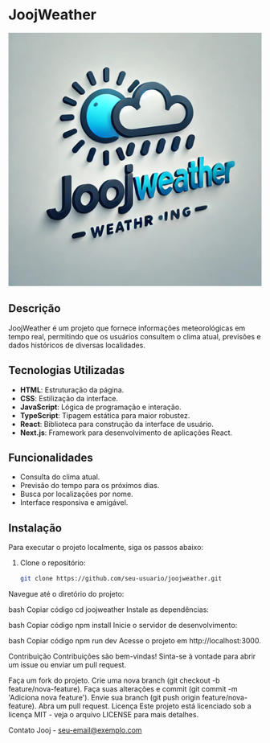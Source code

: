 # JoojWeather

![Logo do JoojWeather](public/images/LOGO.png)
## Descrição

JoojWeather é um projeto que fornece informações meteorológicas em tempo real, permitindo que os usuários consultem o clima atual, previsões e dados históricos de diversas localidades.

## Tecnologias Utilizadas

- **HTML**: Estruturação da página.
- **CSS**: Estilização da interface.
- **JavaScript**: Lógica de programação e interação.
- **TypeScript**: Tipagem estática para maior robustez.
- **React**: Biblioteca para construção da interface de usuário.
- **Next.js**: Framework para desenvolvimento de aplicações React.

## Funcionalidades

- Consulta do clima atual.
- Previsão do tempo para os próximos dias.
- Busca por localizações por nome.
- Interface responsiva e amigável.

## Instalação

Para executar o projeto localmente, siga os passos abaixo:

1. Clone o repositório:

   ```bash
   git clone https://github.com/seu-usuario/joojweather.git
Navegue até o diretório do projeto:

bash
Copiar código
cd joojweather
Instale as dependências:

bash
Copiar código
npm install
Inicie o servidor de desenvolvimento:

bash
Copiar código
npm run dev
Acesse o projeto em http://localhost:3000.

Contribuição
Contribuições são bem-vindas! Sinta-se à vontade para abrir um issue ou enviar um pull request.

Faça um fork do projeto.
Crie uma nova branch (git checkout -b feature/nova-feature).
Faça suas alterações e commit (git commit -m 'Adiciona nova feature').
Envie sua branch (git push origin feature/nova-feature).
Abra um pull request.
Licença
Este projeto está licenciado sob a licença MIT - veja o arquivo LICENSE para mais detalhes.

Contato
Jooj - seu-email@exemplo.com
